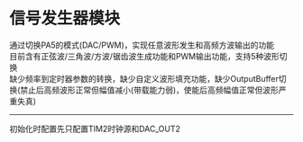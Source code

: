 # 信号发生器模块
通过切换PA5的模式(DAC/PWM)，实现任意波形发生和高频方波输出的功能  
目前含有正弦波/三角波/方波/锯齿波生成功能和PWM输出功能，支持5种波形切换  
缺少频率到定时器参数的转换，缺少自定义波形填充功能，缺少OutputBuffer切换(禁止后高频波形正常但幅值减小(带载能力弱)，使能后高频幅值正常但波形严重失真)  
***  
初始化时配置先只配置TIM2时钟源和DAC_OUT2  
